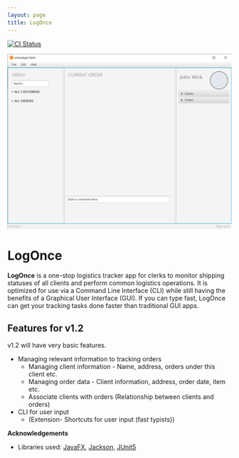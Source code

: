 ```yaml
---
layout: page
title: LogOnce
---
```

[![CI Status](https://github.com/AY2021S1-CS2103-F09-4/tp/workflows/Java%20CI/badge.svg)](https://github.com/AY2021S1-CS2103-F09-4/tp/actions)

![Ui](images/Ui.png)

# LogOnce

**LogOnce** is a one-stop logistics tracker app for clerks to monitor shipping statuses of all clients and perform common logistics operations. It is optimized for use via a Command Line Interface (CLI) while still having the benefits of a Graphical User Interface (GUI). If you can type fast, LogOnce can get your tracking tasks done faster than traditional GUI apps.

## Features for v1.2

v1.2 will have very basic features.

* Managing relevant information to tracking orders
  * Managing client information - Name, address, orders under this client etc.
  * Managing order data - Client information, address, order date, item etc.
  * Associate clients with orders (Relationship between clients and orders)
* CLI for user input
  * (Extension- Shortcuts for user input (fast typists))


**Acknowledgements**

* Libraries used: [JavaFX](https://openjfx.io/), [Jackson](https://github.com/FasterXML/jackson), [JUnit5](https://github.com/junit-team/junit5)
